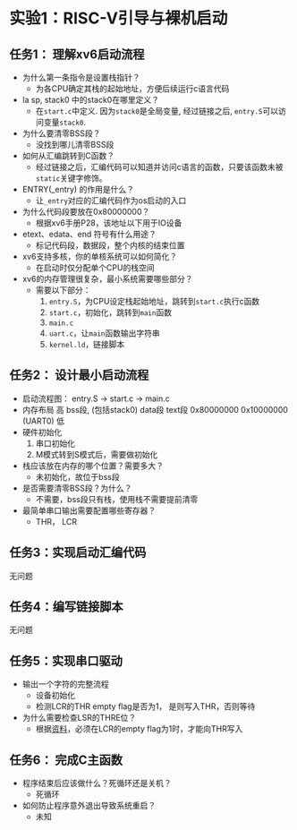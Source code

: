 # 实验1：RISC-V引导与裸机启动
## 任务1： 理解xv6启动流程
- 为什么第一条指令是设置栈指针？
    - 为各CPU确定其栈的起始地址，方便后续运行c语言代码
- la sp, stack0 中的stack0在哪里定义？
    - 在`start.c`中定义. 因为`stack0`是全局变量, 经过链接之后, `entry.S`可以访问变量`stack0`.
- 为什么要清零BSS段？
    - 没找到哪儿清零BSS段
- 如何从汇编跳转到C函数？
    - 经过链接之后，汇编代码可以知道并访问c语言的函数，只要该函数未被`static`关键字修饰。
- ENTRY(_entry) 的作用是什么？
    - 让`_entry`对应的汇编代码作为os启动的入口
- 为什么代码段要放在0x80000000？
    - 根据xv6手册P28，该地址以下用于IO设备
- etext、edata、end 符号有什么用途？
    - 标记代码段，数据段，整个内核的结束位置
- xv6支持多核，你的单核系统可以如何简化？ 
    - 在启动时仅分配单个CPU的栈空间
- xv6的内存管理很复杂，最小系统需要哪些部分？
    - 需要以下部分：
        1. `entry.S`，为CPU设定栈起始地址，跳转到`start.c`执行c函数
        2. `start.c`，初始化，跳转到`main`函数
        3. `main.c`
        3. `uart.c`，让`main`函数输出字符串
        4. `kernel.ld`，链接脚本
## 任务2： 设计最小启动流程
- 启动流程图：
    entry.S -> start.c -> main.c
- 内存布局
    高
    bss段, (包括stack0)
    data段
    text段
    0x80000000
    0x10000000 (UART0)
    低
- 硬件初始化
    1. 串口初始化
    2. M模式转到S模式后，需要做初始化
- 栈应该放在内存的哪个位置？需要多大？
    - 未初始化，故位于bss段
- 是否需要清零BSS段？为什么？
    - 不需要，bss段只有栈，使用栈不需要提前清零
- 最简单串口输出需要配置哪些寄存器？
    - THR， LCR
## 任务3：实现启动汇编代码
无问题
## 任务4：编写链接脚本
无问题
## 任务5：实现串口驱动
-  输出一个字符的完整流程 
    - 设备初始化
    - 检测LCR的THR empty flag是否为1， 是则写入THR，否则等待
- 为什么需要检查LSR的THRE位？
    - 根据[资料](http://byterunner.com/16550.html)，必须在LCR的empty flag为1时，才能向THR写入
## 任务6： 完成C主函数
- 程序结束后应该做什么？死循环还是关机？
    - 死循环
- 如何防止程序意外退出导致系统重启？
    - 未知